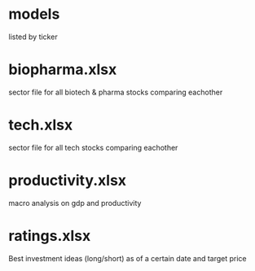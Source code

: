 # models

listed by ticker

# biopharma.xlsx

sector file for all biotech & pharma stocks comparing eachother

# tech.xlsx

sector file for all tech stocks comparing eachother

# productivity.xlsx

macro analysis on gdp and productivity

# ratings.xlsx

Best investment ideas (long/short) as of a certain date and target price
